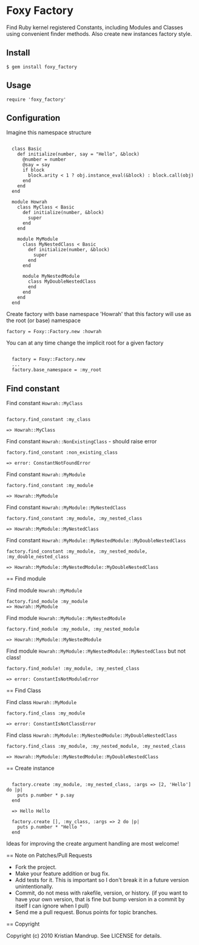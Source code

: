 # Foxy Factory #

Find Ruby kernel registered Constants, including Modules and Classes using convenient finder methods. 
Also create new instances factory style.

## Install ## 

<code>$ gem install foxy_factory</code> 

## Usage ## 

<code>require 'foxy_factory'</code> 

## Configuration ##

Imagine this namespace structure

<pre><code>    
  class Basic
    def initialize(number, say = "Hello", &block)
      @number = number
      @say = say
      if block
        block.arity < 1 ? obj.instance_eval(&block) : block.call(obj)
      end        
    end
  end

  module Howrah  
    class MyClass < Basic
      def initialize(number, &block)
        super
      end
    end

    module MyModule
      class MyNestedClass < Basic
        def initialize(number, &block)
          super
        end
      end

      module MyNestedModule
        class MyDoubleNestedClass
        end
      end
    end
  end  
</code></pre>

Create factory with base namespace 'Howrah' that this factory will use as the root (or base) namespace

<code>factory = Foxy::Factory.new :howrah</code>

You can at any time change the implicit root for a given factory
<pre><code>
  factory = Foxy::Factory.new
  ...
  factory.base_namespace = :my_root
</code></pre>

## Find constant ##

Find constant `Howrah::MyClass`
<pre><code>
factory.find_constant :my_class

=> Howrah::MyClass
</code></pre>

Find constant `Howrah::NonExistingClass` - should raise error
<pre><code>factory.find_constant :non_existing_class

=> error: ConstantNotFoundError
</code></pre>

Find constant `Howrah::MyModule`
<pre><code>factory.find_constant :my_module
  
=> Howrah::MyModule
</code></pre>

Find constant `Howrah::MyModule::MyNestedClass`

<pre><code>factory.find_constant :my_module, :my_nested_class
  
=> Howrah::MyModule::MyNestedClass
</code></pre>

Find constant `Howrah::MyModule::MyNestedModule::MyDoubleNestedClass`
<pre><code>factory.find_constant :my_module, :my_nested_module, :my_double_nested_class
  
=> Howrah::MyModule::MyNestedModule::MyDoubleNestedClass
</code></pre>

== Find module

Find module `Howrah::MyModule`
<pre><code>factory.find_module :my_module
=> Howrah::MyModule  
</code></pre>

Find module `Howrah::MyModule::MyNestedModule`
<pre><code>factory.find_module :my_module, :my_nested_module

=> Howrah::MyModule::MyNestedModule
</code></pre>

Find module `Howrah::MyModule::MyNestedModule::MyNestedClass` but not class!
<pre><code>factory.find_module! :my_module, :my_nested_class
  
=> error: ConstantIsNotModuleError
</code></pre>

== Find Class

Find class `Howrah::MyModule`
<pre><code>factory.find_class :my_module

=> error: ConstantIsNotClassError
</code></pre>

Find class `Howrah::MyModule::MyNestedModule::MyDoubleNestedClass`
<pre><code>factory.find_class :my_module, :my_nested_module, :my_nested_class
  
=> Howrah::MyModule::MyNestedModule::MyDoubleNestedClass
</code></pre>

== Create instance

<pre><code>
  factory.create :my_module, :my_nested_class, :args => [2, 'Hello'] do |p|
    puts p.number * p.say
  end 
  
  => Hello Hello

  factory.create [], :my_class, :args => 2 do |p|
    puts p.number * "Hello "
  end 
</code></pre>

Ideas for improving the create argument handling are most welcome!

== Note on Patches/Pull Requests
 
* Fork the project.
* Make your feature addition or bug fix.
* Add tests for it. This is important so I don't break it in a
  future version unintentionally.
* Commit, do not mess with rakefile, version, or history.
  (if you want to have your own version, that is fine but bump version in a commit by itself I can ignore when I pull)
* Send me a pull request. Bonus points for topic branches.

== Copyright

Copyright (c) 2010 Kristian Mandrup. See LICENSE for details.
